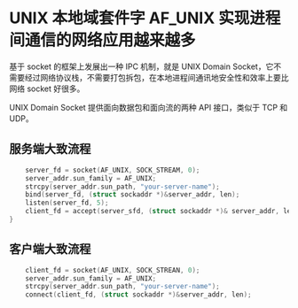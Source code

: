 # UNIX 本地域套件字 AF_UNIX 实现进程间通信的网络应用越来越多
基于 socket 的框架上发展出一种 IPC 机制，就是 UNIX Domain Socket，它不需要经过网络协议栈，不需要打包拆包，在本地进程间通讯地安全性和效率上要比网络 socket 好很多。

UNIX Domain Socket 提供面向数据包和面向流的两种 API 接口，类似于 TCP 和 UDP。
## 服务端大致流程
~~~C
    server_fd = socket(AF_UNIX, SOCK_STREAM, 0);
    server_addr.sun_family = AF_UNIX;
    strcpy(server_addr.sun_path, "your-server-name");
    bind(server_fd, (struct sockaddr *)&server_addr, len);
    listen(server_fd, 5);
    client_fd = accept(server_sfd, (struct sockaddr *)& server_addr, len);
}
~~~
## 客户端大致流程
~~~C 
    client_fd = socket(AF_UNIX, SOCK_STREAN, 0);
    server_addr.sun_family = AF_UNIX;
    strcpy(server_addr.sun_path, "your-server-name");
    connect(client_fd, (struct sockaddr *)&server_addr, len);
~~~
